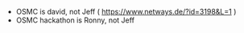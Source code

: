 * OSMC is david, not Jeff ( https://www.netways.de/?id=3198&L=1 )
* OSMC hackathon is Ronny, not Jeff
